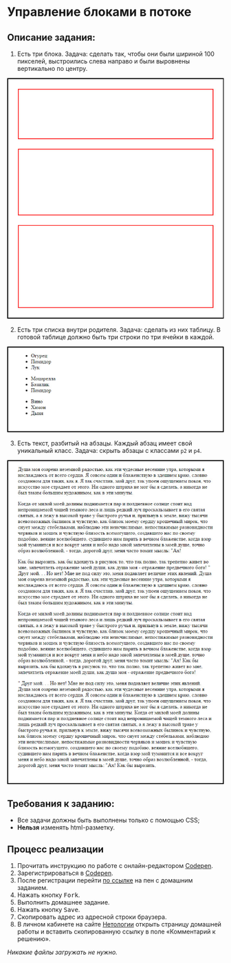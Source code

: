 Управление блоками в потоке
===

## Описание задания:

1. Есть три блока. Задача: сделать так, чтобы они были шириной 100 пикселей, выстроились слева направо и были выровнены вертикально по центру.

![Задание 1](resourses/flow-1.jpg)

2. Есть три списка внутри родителя. Задача: сделать из них таблицу. В готовой таблице должно быть три строки по три ячейки в каждой.

![Задание 2](resourses/flow-2.jpg)

3. Есть текст, разбитый на абзацы. Каждый абзац имеет свой уникальный класс. Задача: скрыть абзацы с классами `p2` и `p4`.

![Задание 3](resourses/flow-3.jpg)

## Требования к заданию:

- Все задачи должны быть выполнены только с помощью CSS;
- **Нельзя** изменять html-разметку.

## Процесс реализации

1. Прочитать инструкцию по работе с онлайн-редактором [Codepen](https://netology-university.bitbucket.io/guides/wm/codepen-guide/).
2. Зарегистрироваться в [Codepen](https://codepen.io).
3. После регистрации перейти [по ссылке](https://codepen.io/Netology/pen/XzPPdX) на пен с домашним заданием.
4. Нажать кнопку <kbd>Fork</kbd>.
5. Выполнить домашнее задание.
6. Нажать кнопку <kbd>Save</kbd>.
7. Скопировать адрес из адресной строки браузера.
8. В личном кабинете на сайте [Нетологии](https://netology.ru/) открыть страницу домашней работы и вставить скопированную ссылку в поле «Комментарий к решению».

*Никакие файлы загружать не нужно.*